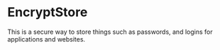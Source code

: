 # EncryptStore
This is a secure way to store things such as passwords, and logins for applications and websites.
